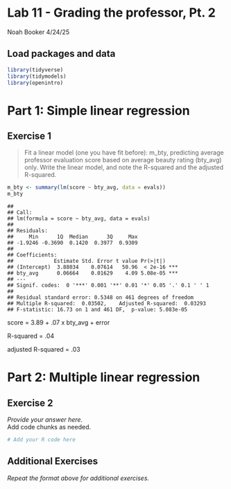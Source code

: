 Lab 11 - Grading the professor, Pt. 2
================
Noah Booker
4/24/25

## Load packages and data

``` r
library(tidyverse) 
library(tidymodels)
library(openintro)
```

# Part 1: Simple linear regression

## Exercise 1

> Fit a linear model (one you have fit before): m_bty, predicting
> average professor evaluation score based on average beauty rating
> (bty_avg) only. Write the linear model, and note the R-squared and the
> adjusted R-squared.

``` r
m_bty <- summary(lm(score ~ bty_avg, data = evals))
m_bty
```

    ## 
    ## Call:
    ## lm(formula = score ~ bty_avg, data = evals)
    ## 
    ## Residuals:
    ##     Min      1Q  Median      3Q     Max 
    ## -1.9246 -0.3690  0.1420  0.3977  0.9309 
    ## 
    ## Coefficients:
    ##             Estimate Std. Error t value Pr(>|t|)    
    ## (Intercept)  3.88034    0.07614   50.96  < 2e-16 ***
    ## bty_avg      0.06664    0.01629    4.09 5.08e-05 ***
    ## ---
    ## Signif. codes:  0 '***' 0.001 '**' 0.01 '*' 0.05 '.' 0.1 ' ' 1
    ## 
    ## Residual standard error: 0.5348 on 461 degrees of freedom
    ## Multiple R-squared:  0.03502,    Adjusted R-squared:  0.03293 
    ## F-statistic: 16.73 on 1 and 461 DF,  p-value: 5.083e-05

score = 3.89 + .07 x bty_avg + error

R-squared = .04

adjusted R-squared = .03

# Part 2: Multiple linear regression

## Exercise 2

*Provide your answer here.*  
Add code chunks as needed.

``` r
# Add your R code here
```

## Additional Exercises

*Repeat the format above for additional exercises.*
